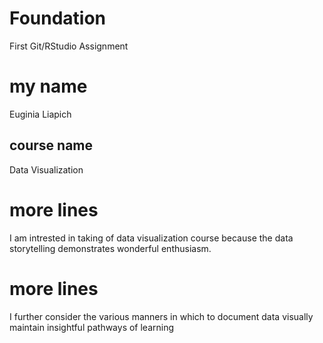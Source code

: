 # Foundation
First Git/RStudio Assignment
# my name
Euginia Liapich
## course name
Data Visualization
# more lines
I am intrested in taking of data visualization course because the data storytelling demonstrates wonderful enthusiasm.
# more lines
I further consider the various manners in which to document data visually maintain insightful pathways of learning
